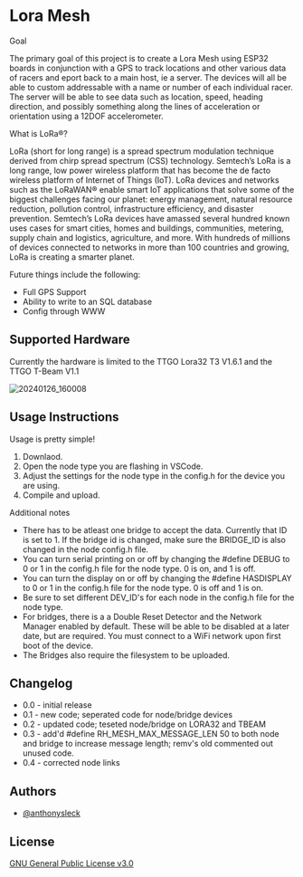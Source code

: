 # Lora Mesh

Goal

The primary goal of this project is to create a Lora Mesh using ESP32 boards in conjunction with a GPS to track locations and other various data of racers and eport back to a main host, ie a server. The devices will all be able to custom addressable with a name or number of each individual racer. The server will be able to see data such as location, speed, heading direction, and possibly something along the lines of acceleration or orientation using a 12DOF accelerometer.

What is LoRa®?

LoRa (short for long range) is a spread spectrum modulation technique derived from chirp spread spectrum (CSS) technology. Semtech’s LoRa is a long range, low power wireless platform that has become the de facto wireless platform of Internet of Things (IoT). LoRa devices and networks such as the LoRaWAN® enable smart IoT applications that solve some of the biggest challenges facing our planet: energy management, natural resource reduction, pollution control, infrastructure efficiency, and disaster prevention. Semtech’s LoRa devices have amassed several hundred known uses cases for smart cities, homes and buildings, communities, metering, supply chain and logistics, agriculture, and more. With hundreds of millions of devices connected to networks in more than 100 countries and growing, LoRa is creating a smarter planet.

Future things include the following:
- Full GPS Support
- Ability to write to an SQL database
- Config through WWW

## Supported Hardware

Currently the hardware is limited to the TTGO Lora32 T3 V1.6.1 and the TTGO T-Beam V1.1

![20240126_160008](https://github.com/anthonysleck/loraMesh2/assets/20516767/307da9a6-d086-425d-ba49-58a5e98f3bd5)

##  Usage Instructions

Usage is pretty simple!
1. Downlaod.
2. Open the node type you are flashing in VSCode.
3. Adjust the settings for the node type in the config.h for the device you are using.
4. Compile and upload.

Additional notes
- There has to be atleast one bridge to accept the data. Currently that ID is set to 1. If the bridge id is changed, make sure the BRIDGE_ID is also changed in the node config.h file.
- You can turn serial printing on or off by changing the #define DEBUG to 0 or 1 in the config.h file for the node type. 0 is on, and 1 is off.
- You can turn the display on or off by changing the #define HASDISPLAY to 0 or 1 in the config.h file for the node type. 0 is off and 1 is on.
- Be sure to set different DEV_ID's for each node in the config.h file for the node type.
- For bridges, there is a a Double Reset Detector and the Network Manager enabled by default. These will be able to be disabled at a later date, but are required. You must connect to a WiFi network upon first boot of the device.
- The Bridges also require the filesystem to be uploaded.

##  Changelog

- 0.0 - initial release
- 0.1 - new code; seperated code for node/bridge devices
- 0.2 - updated code; teseted node/bridge on LORA32 and TBEAM
- 0.3 - add'd #define RH_MESH_MAX_MESSAGE_LEN 50 to both node and bridge to increase message length; remv's old commented out unused code.
- 0.4 - corrected node links

## Authors

- [@anthonysleck](https://www.github.com/anthonysleck)


## License

[GNU General Public License v3.0 ](https://choosealicense.com/licenses/gpl-3.0/)

